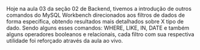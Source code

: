Hoje na aula 03 da seção 02 de Backend, tivemos a introdução de outros comandos do MySQL Workbench direcionados aos filtros de dados de forma específica, obtendo resultados mais detalhados sobre X tipo de dado. Sendo alguns esses comandos: WHERE, LIKE, IN, DATE e também alguns operadores booleanos e relacionais, cada filtro com sua respectiva utilidade foi reforçado através da aula ao vivo.